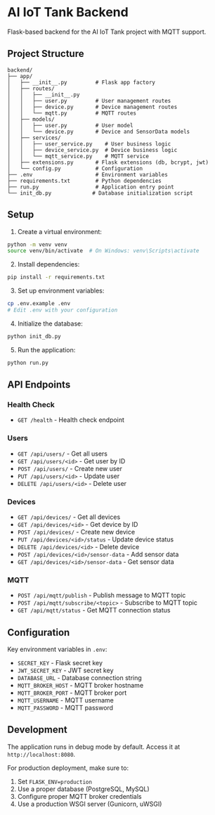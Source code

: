 # AI IoT Tank Backend

Flask-based backend for the AI IoT Tank project with MQTT support.

## Project Structure

```
backend/
├── app/
│   ├── __init__.py         # Flask app factory
│   ├── routes/
│   │   ├── __init__.py
│   │   ├── user.py         # User management routes
│   │   ├── device.py       # Device management routes
│   │   └── mqtt.py         # MQTT routes
│   ├── models/
│   │   ├── user.py         # User model
│   │   └── device.py       # Device and SensorData models
│   ├── services/
│   │   ├── user_service.py    # User business logic
│   │   ├── device_service.py  # Device business logic
│   │   └── mqtt_service.py    # MQTT service
│   ├── extensions.py       # Flask extensions (db, bcrypt, jwt)
│   └── config.py           # Configuration
├── .env                    # Environment variables
├── requirements.txt        # Python dependencies
├── run.py                  # Application entry point
└── init_db.py             # Database initialization script
```

## Setup

1. Create a virtual environment:
```bash
python -m venv venv
source venv/bin/activate  # On Windows: venv\Scripts\activate
```

2. Install dependencies:
```bash
pip install -r requirements.txt
```

3. Set up environment variables:
```bash
cp .env.example .env
# Edit .env with your configuration
```

4. Initialize the database:
```bash
python init_db.py
```

5. Run the application:
```bash
python run.py
```

## API Endpoints

### Health Check
- `GET /health` - Health check endpoint

### Users
- `GET /api/users/` - Get all users
- `GET /api/users/<id>` - Get user by ID
- `POST /api/users/` - Create new user
- `PUT /api/users/<id>` - Update user
- `DELETE /api/users/<id>` - Delete user

### Devices
- `GET /api/devices/` - Get all devices
- `GET /api/devices/<id>` - Get device by ID
- `POST /api/devices/` - Create new device
- `PUT /api/devices/<id>/status` - Update device status
- `DELETE /api/devices/<id>` - Delete device
- `POST /api/devices/<id>/sensor-data` - Add sensor data
- `GET /api/devices/<id>/sensor-data` - Get sensor data

### MQTT
- `POST /api/mqtt/publish` - Publish message to MQTT topic
- `POST /api/mqtt/subscribe/<topic>` - Subscribe to MQTT topic
- `GET /api/mqtt/status` - Get MQTT connection status

## Configuration

Key environment variables in `.env`:

- `SECRET_KEY` - Flask secret key
- `JWT_SECRET_KEY` - JWT secret key
- `DATABASE_URL` - Database connection string
- `MQTT_BROKER_HOST` - MQTT broker hostname
- `MQTT_BROKER_PORT` - MQTT broker port
- `MQTT_USERNAME` - MQTT username
- `MQTT_PASSWORD` - MQTT password

## Development

The application runs in debug mode by default. Access it at `http://localhost:8080`.

For production deployment, make sure to:
1. Set `FLASK_ENV=production`
2. Use a proper database (PostgreSQL, MySQL)
3. Configure proper MQTT broker credentials
4. Use a production WSGI server (Gunicorn, uWSGI)

